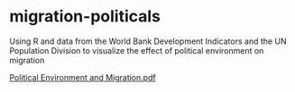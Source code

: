 # migration-politicals
Using R and data from the World Bank Development Indicators and the UN Population Division to visualize the effect of political environment on migration

[Political Environment and Migration.pdf](https://github.com/geetan-gandhe/migration-politicals/files/6896859/Political.Environment.and.Migration.pdf)


















